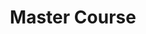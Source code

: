 ---
layout: profiles
permalink: /people/
title: Master Course
description: 
nav: false
nav_order: 

profiles:
  # if you want to include more than one profile, just replicate the following block
  # and create one content file for each profile inside _pages/
  - align: left
    image: prof-ksy.jpg
    content: about_ksy.md
    image_circular: true # crops the image to make it circular
  - align: left
    image: prof-kjj.jpg
    content: about_kjj.md
    image_circular: true # crops the image to make it circular
  - align: left
    image: prof-kgm.jpg
    content: about_kgm.md
    image_circular: true # crops the image to make it circular
  - align: left
    image: prof-lsy.jpg
    content: about_lsy.md
    image_circular: true # crops the image to make it circular

---